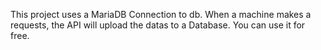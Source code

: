 This project uses a MariaDB Connection to db.
When a machine makes a requests, the API will upload the datas to a Database.
You can use it for free.

